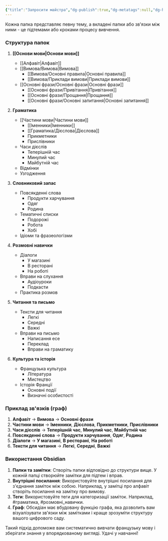 ```yaml
---
{"title":"Запросити майстра","dg-publish":true,"dg-metatags":null,"dg-home":true,"permalink":"/struktura/","tags":["gardenEntry"],"dgPassFrontmatter":true,"noteIcon":""}
---
```


Кожна папка представляє певну тему, а вкладені папки або зв'язки між ними - це підтемами або кроками процесу вивчення.

### Структура папок
1. **[[Основи мови\|Основи мови]]**
   - [[Алфавіт\|Алфавіт]]
   - [[Вимова/Вимова\|Вимова]]
     - [[Вимова/Основні правила\|Основні правила]]
     - [[Вимова/Приклади вимови\|Приклади вимови]]
   - [[Основні фрази/Основні фрази\|Основні фрази]]
     - [[Основні фрази/Привітання\|Привітання]]
     - [[Основні фрази/Прощання\|Прощання]]
     - [[Основні фрази/Основні запитання\|Основні запитання]]

2. **Граматика**
   - [[Частини мови\|Частини мови]]
     - [[Іменники\|Іменники]]
     - [[Граматика/Дієслова\|Дієслова]]
     - Прикметники
     - Прислівники
   - Часи дієслів
     - Теперішній час
     - Минулий час
     - Майбутній час
   - Відмінки
   - Узгодження

3. **Словниковий запас**
   - Повсякденні слова
     - Продукти харчування
     - Одяг
     - Родина
   - Тематичні списки
     - Подорожі
     - Робота
     - Хобі
   - Ідіоми та фразеологізми

4. **Розмовні навички**
   - Діалоги
     - У магазині
     - В ресторані
     - На роботі
   - Вправи на слухання
     - Аудіоуроки
     - Подкасти
   - Практика розмов

5. **Читання та письмо**
   - Тексти для читання
     - Легкі
     - Середні
     - Важкі
   - Вправи на письмо
     - Написання есе
     - Переклад
     - Вправи на граматику

6. **Культура та історія**
   - Французька культура
     - Література
     - Мистецтво
   - Історія Франції
     - Основні події
     - Визначні особистості

### Приклад зв'язків (граф)

1. **Алфавіт** -> **Вимова** -> **Основні фрази**
2. **Частини мови** -> **Іменники**, **Дієслова**, **Прикметники**, **Прислівники**
3. **Часи дієслів** -> **Теперішній час**, **Минулий час**, **Майбутній час**
4. **Повсякденні слова** -> **Продукти харчування**, **Одяг**, **Родина**
5. **Діалоги** -> **У магазині**, **В ресторані**, **На роботі**
6. **Тексти для читання** -> **Легкі**, **Середні**, **Важкі**

### Використання Obsidian

1. **Папки та замітки**: Створіть папки відповідно до структури вище. У кожній папці створюйте замітки для підтем і вправ.
2. **Внутрішні посилання**: Використовуйте внутрішні посилання для з'єднання заміток між собою. Наприклад, у замітці про алфавіт створіть посилання на замітку про вимову.
3. **Теги**: Використовуйте теги для категоризації заміток. Наприклад, #граматика, #розмовні_навички.
4. **Граф**: Обсидіан має вбудовану функцію графа, яка дозволить вам візуалізувати зв'язки між замітками і краще зрозуміти структуру вашого цифрового саду.

Такий підхід допоможе вам систематично вивчати французьку мову і зберігати знання у впорядкованому вигляді. Удачі у навчанні!